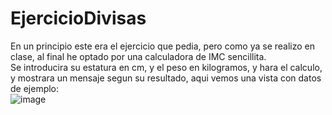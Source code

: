# EjercicioDivisas
En un principio este era el ejercicio que pedia, pero como ya se realizo en clase, al final he optado por una calculadora de IMC sencillita. <br>
Se introducira su estatura en cm, y el peso en kilogramos, y hara el calculo, y mostrara un mensaje segun su resultado, aqui vemos una vista 
con datos de ejemplo: <br>
![image](https://user-images.githubusercontent.com/91024077/161255801-51fe7d76-af0e-4578-bab6-82add859faa7.png)


